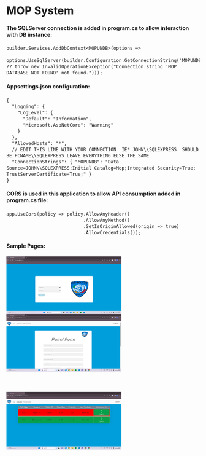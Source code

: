 # MOP System


#### The SQLServer connection is added in program.cs to allow interaction with DB instance: 

~~~
builder.Services.AddDbContext<MOPUNDB>(options =>
    options.UseSqlServer(builder.Configuration.GetConnectionString("MOPUNDB") ?? throw new InvalidOperationException("Connection string 'MOP DATABASE NOT FOUND' not found.")));
~~~

#### Appsettings.json configuration:

~~~
{
  "Logging": {
    "LogLevel": {
      "Default": "Information",
      "Microsoft.AspNetCore": "Warning"
    }
  },
  "AllowedHosts": "*",
  // EDIT THIS LINE WITH YOUR CONNECTION  IE* JOHN\\SQLEXPRESS  SHOULD BE PCNAME\\SQLEXPRESS LEAVE EVERYTHING ELSE THE SAME
  "ConnectionStrings": { "MOPUNDB": "Data Source=JOHN\\SQLEXPRESS;Initial Catalog=Mop;Integrated Security=True; TrustServerCertificate=True;" }
}
~~~

#### CORS is used in this application to allow API consumption added in program.cs file:

~~~
app.UseCors(policy => policy.AllowAnyHeader()
                            .AllowAnyMethod()
                            .SetIsOriginAllowed(origin => true)
                            .AllowCredentials());

~~~


#### Sample Pages:


<div style="display: inline-block; margin-right: 20px; margin-bottom: 50px;">
  <img src="/frontend-mopun/src/images/login.png" alt="Image 1" width="300" height="150" style="display: block;"/>
  <img src="/frontend-mopun/src/images/form.png" alt="Image 2" width="300" height="150" style="display: block;"/>
</div>

<div style="display: inline-block; margin-right: 20px; margin-bottom: 50px;">
  <img src="/frontend-mopun/src/images/table.png" alt="Image 1" width="300" height="150" style="display: block;"/>
  <!-- <img src="" alt="Image 2" width="400" height="150" style="display: block;"/> -->
</div>
